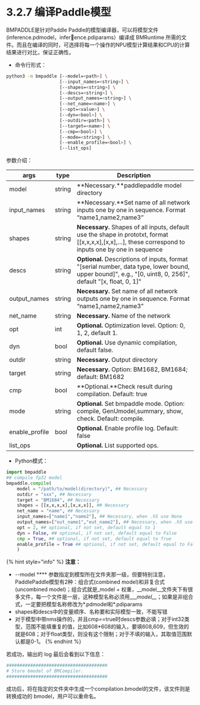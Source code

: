 # 3.2.7 编译Paddle模型

BMPADDLE是针对Paddle Paddle的模型编译器，可以将模型文件(inference.pdmodel，inference.pdiparams）编译成 BMRuntime 所需的文件。而且在编译的同时，可选择将每一个操作的NPU模型计算结果和CPU的计算结果进行对比，保证正确性。

* 命令行形式：

```bash
python3 -m bmpaddle [--model=<path>] \ 
                    [--input_names=<string>] \ 
                    [--shapes=<string>] \ 
                    [--descs=<string>] \ 
                    [--output_names=<string>] \
                    [--net_name=<name>] \ 
                    [--opt=<value>] \ 
                    [--dyn=<bool>] \ 
                    [--outdir=<path>] \ 
                    [--target=<name>] \ 
                    [--cmp=<bool>] \ 
                    [--mode=<string>] \ 
                    [--enable_profile=<bool>] \ 
                    [--list_ops]
```

参数介绍：

| args            | type   | Description                                                                                                                                                    |
| --------------- | ------ | -------------------------------------------------------------------------------------------------------------------------------------------------------------- |
| model           | string | **Necessary.**paddlepaddle model directory                                                                                                                     |
| input\_names    | string | **Necessary.**Set name of all network inputs one by one in sequence. Format “name1,name2,name3”                                                                |
| shapes          | string | **Necessary.** Shapes of all inputs, default use the shape in prototxt, format \[\[x,x,x,x],\[x,x],…], these correspond to inputs one by one in sequence       |
| descs           | string | **Optional.** Descriptions of inputs, format "\[serial number, data type, lower bound, upper bound]", e.g., "\[0, uint8, 0, 256]", default "\[x, float, 0, 1]" |
| output\_names   | string | **Necessary.** Set name of all network outputs one by one in sequence. Format “name1,name2,name3”                                                              |
| net\_name       | string | **Necessary.** Name of the network                                                                                                                             |
| opt             | int    | **Optional.** Optimization level. Option: 0, 1, 2, default 1.                                                                                                  |
| dyn             | bool   | **Optional.** Use dynamic compilation, default false.                                                                                                          |
| outdir          | string | **Necessary.** Output directory                                                                                                                                |
| target          | string | **Necessary.** Option: BM1682, BM1684; default: BM1682                                                                                                         |
| cmp             | bool   | **Optional.**Check result during compilation. Default: true                                                                                                    |
| mode            | string | **Optional.** Set bmpaddle mode. Option: compile, GenUmodel,summary, show, check. Default: compile.                                                            |
| enable\_profile | bool   | **Optional.** Enable profile log. Default: false                                                                                                               |
| list\_ops       |        | **Optional.** List supported ops.                                                                                                                              |

* Python模式：

```python
import bmpaddle
## compile fp32 model
bmpaddle.compile(
    model = "/path/to/model(directory)", ## Necessary
    outdir = "xxx", ## Necessary
    target = "BM1684", ## Necessary
    shapes = [[x,x,x,x],[x,x,x]], ## Necessary
    net_name = "name", ## Necessary
    input_names=["name1","name2"], ## Necessary, when .h5 use None
    output_names=["out_name1","out_name2"], ## Necessary, when .h5 use None
    opt = 2, ## optional, if not set, default equal to 1
    dyn = False, ## optional, if not set, default equal to False
    cmp = True, ## optional, if not set, default equal to True
    enable_profile = True ## optional, if not set, default equal to False
    )
```

{% hint style="info" %}
**注意：**

* \--model **** 参数指定到模型所在文件夹那一级，但要特别注意，PaddlePaddle模型有2种：组合式(combined model)和非复合式(uncombined model)；组合式就是_model + 权重，\_\_model\_\_文件夹下有很多文件，每一个文件是一层，这种模型名称必须用_\_\__model\_\__；如果是非组合式，一定要把模型名称修改为\*.pdmodel和\*.pdiparams
* shapes和descs中的变量顺序、名称要和实际模型一致，不能写错
* 对于模型中带nms操作的，并且cmp==true时descs参数必填；对于int32类型，范围不能填重复的值，比如608\*608的输入，要填608,609，但生效的就是608；对于float类型，则没有这个限制；对于不填的输入，其取值范围默认都是0-1。
{% endhint %}

若成功，输出的 log 最后会看到以下信息：

```bash
######################################
# Store bmodel of BMCompiler.
######################################
```

成功后，将在指定的文件夹中生成一个compilation.bmodel的文件，该文件则是转换成功的 bmodel，用户可以重命名。

